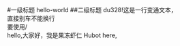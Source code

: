 #一级标题 hello-world
##二级标题
du328!这是一行变通文本，<br>
直接别车不能换行<br>
要使用/<br>
    hello,大家好，我是果冻虾仁
Hubot here,

